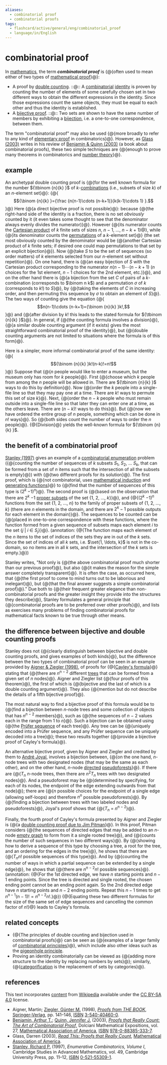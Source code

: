 ```yaml
---
aliases:
  - combinatorial proof
  - combinatorial proofs
tags:
  - flashcard/active/general/eng/combinatorial_proof
  - language/in/English
---
```


# combinatorial proof

In [mathematics](mathematics.md), the term ___combinatorial proof___ is {@{often used to mean either of two types of [mathematical proof](mathematical%20proof.md)}@}: <!--SR:!2025-11-05,299,330-->

- A proof by [double counting](double%20counting%20(proof%20technique).md). ::@:: A [combinatorial](combinatorics.md) [identity](identity%20(mathematics).md) is proven by counting the number of elements of some carefully chosen set in two different ways to obtain the different expressions in the identity. Since those expressions count the same objects, they must be equal to each other and thus the identity is established. <!--SR:!2028-03-19,944,330!2025-11-06,300,330-->
- A [bijective proof](bijective%20proof.md). ::@:: Two sets are shown to have the same number of members by exhibiting a [bijection](bijection.md), i.e. a one-to-one correspondence, between them. <!--SR:!2025-11-02,296,330!2025-11-08,302,330-->

The term "combinatorial proof" may also be used {@{more broadly to refer to any kind of [elementary proof](elementary%20proof.md) in combinatorics}@}. However, as [Glass (2003)](#CITEREFGlass2003) writes in his review of [Benjamin & Quinn (2003)](#CITEREFBenjaminQuinn2003) (a book about combinatorial proofs), these two simple techniques are {@{enough to prove many theorems in combinatorics and [number theory](number%20theory.md)}@}. <!--SR:!2025-11-08,302,330!2025-11-13,307,330-->

## example

An archetypal double counting proof is {@{for the well known formula for the number ${\tbinom {n}{k} }$ of _k_-[combinations](combination.md) (i.e., subsets of size _k_) of an _n_-element set}@}: {@{$${\binom {n}{k} }={\frac {n(n-1)\cdots (n-k+1)}{k(k-1)\cdots 1} }.$$}@} Here {@{a direct bijective proof is not possible}@}: because {@{the right-hand side of the identity is a fraction, there is no set _obviously_ counted by it (it even takes some thought to see that the denominator always evenly divides the numerator)}@}. However {@{its numerator counts the [Cartesian product](cartesian%20product.md) of _k_ finite sets of sizes _n_, _n_ − 1, ..., _n_ − _k_ + 1}@}, while {@{its denominator counts the [permutations](permutation.md) of a _k_-element set}@} (the set most obviously counted by the denominator would be {@{another Cartesian product of _k_ finite sets; if desired one could map permutations to that set by an explicit bijection}@}). Now {@{take _S_ to be the set of sequences (so order matters) of _k_ elements selected from our _n_-element set without repetition}@}. On one hand, there is {@{an easy bijection of _S_ with the Cartesian product corresponding to the numerator $n(n-1)\cdots (n-k+1)$ ($n$ choices for the 1st element, $n - 1$ choices for the 2nd element, etc.)}@}, and on the other hand there is {@{a bijection from the set _C_ of pairs of a _k_-combination (corresponds to $\binom n k$) and a permutation _σ_ of _k_ (corresponds to $k!$) to _S_}@}, by {@{taking the elements of _C_ in increasing order, and then permuting this sequence by _σ_ to obtain an element of _S_}@}. The two ways of counting give the equation {@{$$n(n-1)\cdots (n-k+1)={\binom {n}{k} }k!,$$}@} and {@{after division by _k_! this leads to the stated formula for ${\tbinom {n}{k} }$}@}. In general, if {@{the counting formula involves a division}@}, {@{a similar double counting argument (if it exists) gives the most straightforward combinatorial proof of the identity}@}, but {@{double counting arguments are not limited to situations where the formula is of this form}@}. <!--SR:!2025-11-13,307,330!2025-11-07,301,330!2025-11-13,307,330!2025-11-04,298,330!2025-11-07,301,330!2025-11-09,303,330!2025-11-03,297,330!2028-03-29,952,330!2025-11-11,305,330!2025-11-10,304,330!2025-11-09,303,330!2025-11-13,307,330!2025-11-10,304,330!2025-11-06,300,330!2026-04-10,388,290!2025-11-02,296,330-->

Here is a simpler, more informal combinatorial proof of the same identity: {@{$${\binom {n}{k} }k!(n-k)!=n!$$}@} Suppose that {@{_n_ people would like to enter a museum, but the museum only has room for _k_ people}@}. First {@{choose which _k_ people from among the _n_ people will be allowed in. There are ${\tbinom {n}{k} }$ ways to do this by definition}@}. Now {@{order the _k_ people into a single-file line so that they may pay one at a time. There are _k_! ways to permute this set of size _k_}@}. Next, {@{order the _n_ − _k_ people who must remain outside into a single-file line so that later they can enter one at a time, as the others leave. There are (_n_ − _k_)! ways to do this}@}. But {@{now we have ordered the entire group of _n_ people, something which can be done in _n_! ways}@}. So {@{both sides count the number of ways to order the _n_ people}@}. {@{Division}@} yields the well-known formula for ${\tbinom {n}{k} }$. <!--SR:!2025-11-05,299,330!2025-11-12,306,330!2025-11-03,297,330!2025-10-30,293,330!2028-03-18,942,330!2025-11-12,306,330!2025-11-11,305,330!2025-11-11,305,330-->

## the benefit of a combinatorial proof

[Stanley (1997)](#CITEREFStanley1997) gives an example of a [combinatorial enumeration](enumerative%20combinatorics.md) problem ({@{counting the number of sequences of _k_ subsets _S_<sub>1</sub>, _S_<sub>2</sub>, ... _S_<sub>_k_</sub>, that can be formed from a set of _n_ items such that the intersection of all the subsets is empty}@}) with {@{two different proofs for its solution}@}. The first proof, which is {@{not combinatorial, uses [mathematical induction](mathematical%20induction.md) and [generating functions](generating%20function.md)}@} to {@{find that the number of sequences of this type is (2<sup>_k_</sup> −1)<sup>_n_</sup>}@}. The second proof is {@{based on the observation that there are 2<sup>_k_</sup> −1 [proper subsets](subset.md) of the set {1, 2, ..., _k_}<!-- flashcard separator -->}@}, and {@{(2<sup>_k_</sup> −1)<sup>_n_</sup> functions from the set {1, 2, ..., _n_} to the family of proper subsets of {1, 2, ..., _k_} (there are $n$ elements in the domain, and there are $2^k - 1$ possible outputs for each element in the domain)}@}. The sequences to be counted can be {@{placed in one-to-one correspondence with these functions, where the function formed from a given sequence of subsets maps each element _i_ to the set {_j_ | _i_ ∈ _S_<sub>_j_</sub>}<!-- flashcard separator -->}@}. (annotation: {@{The function maps each element of the $n$ items to the set of indices of the sets they are in out of the $k$ sets. Since the set of indices of all $k$ sets, i.e. $\set{1, \ldots, k}$ is not in the co-domain, so no items are in all $k$ sets, and the intersection of the $k$ sets is empty.}@}) <!--SR:!2027-01-31,617,310!2025-11-12,306,330!2025-10-31,294,330!2025-11-11,305,330!2025-11-01,295,330!2027-02-03,620,310!2025-11-13,307,330!2027-02-14,629,310-->

Stanley writes, "Not only is {@{the above combinatorial proof much shorter than our previous proof}@}, but also {@{it makes the reason for the simple answer completely transparent}@}. It is often the case, as occurred here, that {@{the first proof to come to mind turns out to be laborious and inelegant}@}, but {@{that the final answer suggests a simple combinatorial proof}@}." Due both to {@{their frequent greater elegance than non-combinatorial proofs and the greater insight they provide into the structures they describe}@}, Stanley formulates a general principle that {@{combinatorial proofs are to be preferred over other proofs}@}, and lists as exercises many problems of finding combinatorial proofs for mathematical facts known to be true through other means. <!--SR:!2025-11-09,303,330!2025-11-08,302,330!2028-01-16,909,330!2025-11-11,305,330!2025-10-30,293,330!2025-11-01,295,330-->

## the difference between bijective and double counting proofs

Stanley does not {@{clearly distinguish between bijective and double counting proofs, and gives examples of both kinds}@}, but the difference between the two types of combinatorial proof can be seen in an example provided by [Aigner & Ziegler (1998)](#CITEREFAignerZiegler1998), of proofs for {@{[Cayley's formula](Cayley's%20formula.md)}@} stating that {@{there are _n_<sup>_n_ − 2</sup> different [trees](tree%20(graph%20theory).md) that can be formed from a given set of _n_ nodes}@}. Aigner and Ziegler list {@{four proofs of this theorem}@}, the first of which is {@{bijective and the last of which is a double counting argument}@}. They also {@{mention but do not describe the details of a fifth bijective proof}@}. <!--SR:!2025-11-05,299,330!2026-05-01,406,290!2027-01-30,616,310!2025-11-04,298,330!2025-11-09,303,330!2025-11-11,305,330-->

The most natural way to find a bijective proof of this formula would be to {@{find a bijection between _n_-node trees and some collection of objects that has _n_<sup>_n_ − 2</sup> members}@}, such as {@{the sequences of _n_ − 2 values each in the range from 1 to _n_}@}. Such a bijection can be obtained using {@{the [Prüfer sequence](prüfer%20sequence.md) of each tree}@}. Any tree can be {@{uniquely encoded into a Prüfer sequence, and any Prüfer sequence can be uniquely decoded into a tree}@}; these two results together {@{provide a bijective proof of Cayley's formula}@}. <!--SR:!2025-11-10,304,330!2025-11-01,295,330!2025-11-10,304,330!2025-11-10,304,330!2027-02-04,621,310-->

An alternative bijective proof, given by Aigner and Ziegler and credited by them to [André Joyal](André%20Joyal.md), involves a bijection between, {@{on the one hand, _n_-node trees with two designated nodes (that may be the same as each other), and on the other hand, _n_-node [directed](directed%20graph.md) [pseudoforests](pseudoforest.md)}@}. If there are {@{_T<sub>n</sub>_ _n_-node trees, then there are _n_<sup>2</sup>_T<sub>n</sub>_ trees with two designated nodes}@}. And a pseudoforest may be {@{determined by specifying, for each of its nodes, the endpoint of the edge extending outwards from that node}@}; there are {@{_n_ possible choices for the endpoint of a single edge (allowing self-loops) and therefore _n<sup>n</sup>_ possible pseudoforests}@}. By {@{finding a bijection between trees with two labeled nodes and pseudoforests}@}, Joyal's proof shows that {@{_T<sub>n</sub>_ = _n_<sup>_n_ − 2</sup>}@}. <!--SR:!2025-11-12,306,330!2025-11-07,301,330!2027-01-27,613,310!2025-11-06,300,330!2025-10-31,294,330!2025-11-07,301,330-->

Finally, the fourth proof of Cayley's formula presented by Aigner and Ziegler is {@{a [double counting proof due to Jim Pitman](double%20counting%20(proof%20technique).md#counting%20trees)}@}. In this proof, Pitman considers {@{the sequences of directed edges that may be added to an _n_-node [empty graph](null%20graph.md) to form from it a single rooted tree}@}, and {@{counts the number of such sequences in two different ways}@}. By {@{showing how to derive a sequence of this type by choosing a tree, a root for the tree, and an ordering for the edges in the tree}@}, he shows that there are {@{_T<sub>n</sub>n_! possible sequences of this type}@}. And by {@{counting the number of ways in which a partial sequence can be extended by a single edge}@}, he shows that {@{there are _n_<sup>_n_ − 2</sup>_n_! possible sequences}@}. (annotation: {@{For the 1st directed edge, we have $n$ starting points and $n - 1$ ending points. Since the tree is directed and single rooted, the chosen ending point cannot be an ending point again. So the 2nd directed edge have $n$ starting points and $n - 2$ ending points. Repeat this $n - 1$ times to get $n^{n - 1} (n-1)! = n^{n - 2} n!$.}@}) {@{Equating these two different formulas for the size of the same set of edge sequences and cancelling the common factor of _n_!}@} leads to Cayley's formula. <!--SR:!2028-01-29,920,330!2027-01-22,608,310!2025-11-03,297,330!2025-11-06,300,330!2025-11-04,298,330!2025-11-12,306,330!2025-11-08,302,330!2025-11-12,306,330!2028-02-06,926,330-->

## related concepts

- {@{The principles of double counting and bijection used in combinatorial proofs}@} can be seen as {@{examples of a larger family of [combinatorial principles](combinatorial%20principles.md)}@}, which include also other ideas such as the [pigeonhole principle](pigeonhole%20principle.md).
- Proving an identity combinatorially can be viewed as {@{adding more structure to the identity by replacing numbers by sets}@}; similarly, {@{[categorification](categorification.md) is the replacement of sets by categories}@}. <!--SR:!2025-11-09,303,330!2025-11-02,296,330!2027-02-23,634,310!2025-11-10,304,330-->

## references

This text incorporates [content](https://en.wikipedia.org/wiki/combinatorial_proof) from [Wikipedia](Wikipedia.md) available under the [CC BY-SA 4.0](https://creativecommons.org/licenses/by-sa/4.0/) license.

- <a id="CITEREFAignerZiegler1998"></a> Aigner, Martin; [Ziegler, Günter M.](Günter%20M.%20Ziegler.md) \(1998\), _[Proofs from THE BOOK](Proofs%20from%20THE%20BOOK.md)_, [Springer-Verlag](Springer%20Science+Business%20Media.md#history), pp. 141–146, [ISBN](ISBN.md) [3-540-40460-0](https://en.wikipedia.org/wiki/Special:BookSources/3-540-40460-0).
- <a id="CITEREFBenjaminQuinn2003"></a> [Benjamin, Arthur T.](Arthur%20T.%20Benjamin.md); [Quinn, Jennifer J.](Jennifer%20Quinn.md) \(2003\), [_Proofs that Really Count: The Art of Combinatorial Proof_](Proofs%20That%20Really%20Count.md), Dolciani Mathematical Expositions, vol. 27, [Mathematical Association of America](Mathematical%20Association%20of%20America.md), [ISBN](ISBN.md) [978-0-88385-333-7](https://en.wikipedia.org/wiki/Special:BookSources/978-0-88385-333-7).
- <a id="CITEREFGlass2003"></a> Glass, Darren \(2003\), [_Read This: Proofs that Really Count_](http://www.maa.org/publications/maa-reviews/proofs-that-really-count), [Mathematical Association of America](Mathematical%20Association%20of%20America.md).
- <a id="CITEREFStanley1997"></a> [Stanley, Richard P.](Richard%20P.%20Stanley.md) \(1997\), _Enumerative Combinatorics, Volume I_, Cambridge Studies in Advanced Mathematics, vol. 49, Cambridge University Press, pp. 11–12, [ISBN](ISBN.md) [0-521-55309-1](https://en.wikipedia.org/wiki/Special:BookSources/0-521-55309-1).
